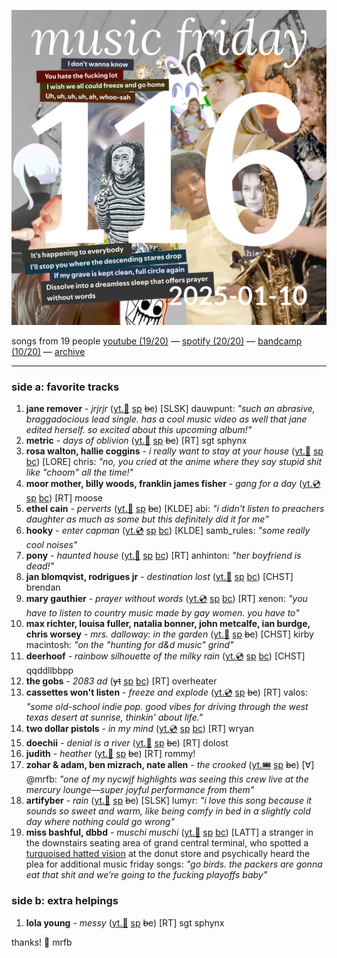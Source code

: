 ![cover collage](./2025-01-10.png)

songs from 19 people
[youtube (19/20)](<https://youtube.com/playlist?list=PLHKkvq2Z_NhhHvj7mMCYiVUXx41_dDpAH>) — [spotify (20/20)](<https://open.spotify.com/playlist/0JWC3GB4VY9dLEWYAoocUr>) — [bandcamp (10/20)](<https://www.buymusic.club/list/mrfb-2025-01-10-mf116>) — [archive](https://github.com/mrfb/music-friday/)

---

### side a: favorite tracks
1. **jane remover** - *jrjrjr* ([yt.📼](https://youtu.be/RiwEzF3DsGk) [sp](https://open.spotify.com/track/1mW9XrT9XdnsDPuthSgusZ) ~~bc~~)
[SLSK] dauwpunt: *"such an abrasive, braggadocious lead single. has a cool music video as well that jane edited herself. so excited about this upcoming album!"*
1. **metric** - *days of oblivion* ([yt.📼](https://youtu.be/2I1piA_AQZM) [sp](https://open.spotify.com/track/2p83KMWc8xidIJ0RwXsz25) ~~bc~~)
[RT] sgt sphynx
1. **rosa walton, hallie coggins** - *i really want to stay at your house* ([yt.📼](https://youtu.be/KvMY1uzSC1E) [sp](https://open.spotify.com/track/7mykoq6R3BArsSpNDjFQTm) [bc](https://cyberpunk2077.bandcamp.com/track/i-really-want-to-stay-at-your-house))
[LORE] chris: *"no, you cried at the anime where they say stupid shit like "choom" all the time!"*
1. **moor mother, billy woods, franklin james fisher** - *gang for a day* ([yt.💿](https://youtu.be/wrffuicOUb4) [sp](https://open.spotify.com/track/0YMC166LCqfFJa21mu03Ex) [bc](https://moormother.bandcamp.com/track/gang-for-a-day-feat-franklin-james-fisher))
[RT] moose
1. **ethel cain** - *perverts* ([yt.📼](https://youtu.be/jOeJ9CTEZ-A) [sp](https://open.spotify.com/track/15mQvNeL3jFWwaklufPVWP) ~~bc~~)
[KLDE] abi: *"i didn't listen to preachers daughter as much as some but this definitely did it for me"*
1. **hooky** - *enter capman* ([yt.💿](https://youtu.be/I7cy6o9AEmw) [sp](https://open.spotify.com/track/5bL42V8Wxj5J0kCuld9ng9) [bc](https://hoooky.bandcamp.com/track/enter-capman))
[KLDE] samb_rules: *"some really cool noises"*
1. **pony** - *haunted house* ([yt.📼](https://youtu.be/K0LGo1fZduI) [sp](https://open.spotify.com/track/5qGzJOi8V5CCe0lsEqqOfk) [bc](https://ponyband.bandcamp.com/track/haunted-house))
[RT] anhinton: *"her boyfriend is dead!"*
1. **jan blomqvist, rodrigues jr** - *destination lost* ([yt.📼](https://youtu.be/JrGgFcI-wC0) [sp](https://open.spotify.com/track/1AgIKux324bcXyoSHEdnac) [bc](https://janblomqvist.bandcamp.com/track/destination-lost))
[CHST] brendan
1. **mary gauthier** - *prayer without words* ([yt.💿](https://youtu.be/q6ie8j_mKH4) [sp](https://open.spotify.com/track/6fP9CQNAbcBPoAGurRdHCk) [bc](https://marygauthier.bandcamp.com/track/prayers-without-words))
[RT] xenon: *"you have to listen to country music made by gay women. you have to"*
1. **max richter, louisa fuller, natalia bonner, john metcalfe, ian burdge, chris worsey** - *mrs. dalloway: in the garden* ([yt.📼](https://youtu.be/r_9WNifGn4g) [sp](https://open.spotify.com/track/1x9mP6x7YvKeduQmP3v045) ~~bc~~)
[CHST] kirby macintosh: *"on the "hunting for d&d music" grind"*
1. **deerhoof** - *rainbow silhouette of the milky rain* ([yt.💿](https://youtu.be/pFmKDhJN78c) [sp](https://open.spotify.com/track/2311AH7w8zlMLRXMsEu7xn) [bc](https://deerhoof.bandcamp.com/track/rainbow-silhouette-of-the-milky-rain))
[CHST] qqddllbbpp
1. **the gobs** - *2083 ad* (~~yt~~ [sp](https://open.spotify.com/track/0ITD4OQvgau8oePvmTngTZ) [bc](https://thegobs.bandcamp.com/track/2083-ad))
[RT] overheater
1. **cassettes won't listen** - *freeze and explode* ([yt.💿](https://youtu.be/33HFCsVM5Og) [sp](https://open.spotify.com/track/1MrP14xwOQqvkKhIEgOMEJ) ~~bc~~)
[RT] valos: *"some old-school indie pop. good vibes for driving through the west texas desert at sunrise, thinkin' about life."*
1. **two dollar pistols** - *in my mind* ([yt.💿](https://youtu.be/ytH2ctqpT8U) [sp](https://open.spotify.com/track/2m0stJVRtixTilPgFtjJm6) [bc](https://twodollarpistols.bandcamp.com/track/in-my-mind))
[RT] wryan
1. **doechii** - *denial is a river* ([yt.📼](https://youtu.be/F0cdbR5ognY) [sp](https://open.spotify.com/track/1eTaznNW4Xxtx9za2SMTXB) ~~bc~~)
[RT] dolost
1. **judith** - *heather* ([yt.📼](https://youtu.be/Xd-maigTKWs) [sp](https://open.spotify.com/track/4sVRI3PHCcpYwrboeFSvs2) ~~bc~~)
[RT] rommy!
1. **zohar & adam, ben mizrach, nate allen** - *the crooked* ([yt.🎟️](https://youtu.be/IH0VkodsEX8) [sp](https://open.spotify.com/track/0zoMco6JsNAH4Ss7V9ZuvT) ~~bc~~)
[∀] @mrfb: *"one of my nycwjf highlights was seeing this crew live at the mercury lounge—super joyful performance from them"*
1. **artifyber** - *rain* ([yt.📼](https://youtu.be/Gf02GVdI7D0) [sp](https://open.spotify.com/track/3lFAgJPp9c8aSEqHvDdtwF) ~~bc~~)
[SLSK] lumyr: *"i love this song because it sounds so sweet and warm, like being comfy in bed in a slightly cold day where nothing could go wrong"*
1. **miss bashful, dbbd** - *muschi muschi* ([yt.📼](https://youtu.be/QXyu_L_DAns) [sp](https://open.spotify.com/track/3pqvIzV7DIS9orbtKlHAal) [bc](https://dbbd.bandcamp.com/track/muschi-muschi))
[LATT] a stranger in the downstairs seating area of grand central terminal, who spotted a [turquoised hatted vision](https://i.ibb.co/zfdX2Dm/IMG-0977.jpg) at the donut store and psychically heard the plea for additional music friday songs: *"go birds. the packers are gonna eat that shit and we’re going to the fucking playoffs baby"*

### side b: extra helpings
1. **lola young** - *messy* ([yt.📼](https://youtu.be/k-k2_Liofy8) [sp](https://open.spotify.com/track/3SKH53SPQbEnZR4cJPVaz2) ~~bc~~)
[RT] sgt sphynx

thanks! 💖 mrfb